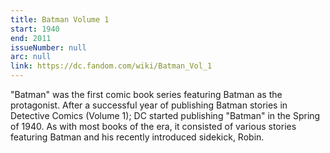 ```yaml
---
title: Batman Volume 1
start: 1940
end: 2011
issueNumber: null
arc: null
link: https://dc.fandom.com/wiki/Batman_Vol_1
---
```


"Batman" was the first comic book series featuring Batman as the protagonist. After a successful year of publishing Batman stories in Detective Comics (Volume 1); DC started publishing "Batman" in the Spring of 1940. As with most books of the era, it consisted of various stories featuring Batman and his recently introduced sidekick, Robin.
